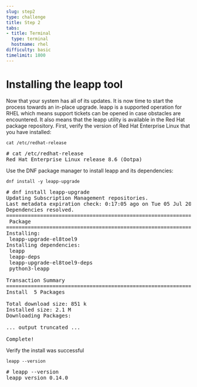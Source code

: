 ```yaml
---
slug: step2
type: challenge
title: Step 2
tabs:
- title: Terminal
  type: terminal
  hostname: rhel
difficulty: basic
timelimit: 1800
---
```

# Installing the leapp tool

Now that your system has all of its updates. It is now time to start the process towards an in-place upgrade. leapp is a supported operation for RHEL which means support tickets can be opened in case obstacles are encountered. It also means that the leapp utility is available in the Red Hat package repository. First, verify the version of Red Hat Enterprise Linux that you have installed:

```
cat /etc/redhat-release
```

<pre class=file>
# cat /etc/redhat-release
Red Hat Enterprise Linux release 8.6 (Ootpa)
</pre>

Use the DNF package manager to install leapp and its dependencies:

```
dnf install -y leapp-upgrade
```

<pre class=file>
# dnf install leapp-upgrade
Updating Subscription Management repositories.
Last metadata expiration check: 0:17:05 ago on Tue 05 Jul 2022 11:34:56 AM EDT.
Dependencies resolved.
==============================================================================================================================================================================================================================================================================================================================================================================================================================================================================================
 Package                                                                                                                      Architecture                                                                                            Version                                                                                                         Repository                                                                                                                         Size
==============================================================================================================================================================================================================================================================================================================================================================================================================================================================================================
Installing:
 leapp-upgrade-el8toel9                                                                                                       noarch                                                                                                  0.16.0-6.el8_6                                                                                                  rhel-8-for-x86_64-appstream-rpms                                                                                                  603 k
Installing dependencies:
 leapp                                                                                                                        noarch                                                                                                  0.14.0-1.el8_6                                                                                                  rhel-8-for-x86_64-appstream-rpms                                                                                                   31 k
 leapp-deps                                                                                                                   noarch                                                                                                  0.14.0-1.el8_6                                                                                                  rhel-8-for-x86_64-appstream-rpms                                                                                                   14 k
 leapp-upgrade-el8toel9-deps                                                                                                  noarch                                                                                                  0.16.0-6.el8_6                                                                                                  rhel-8-for-x86_64-appstream-rpms                                                                                                   29 k
 python3-leapp                                                                                                                noarch                                                                                                  0.14.0-1.el8_6                                                                                                  rhel-8-for-x86_64-appstream-rpms                                                                                                  173 k

Transaction Summary
==============================================================================================================================================================================================================================================================================================================================================================================================================================================================================================
Install  5 Packages

Total download size: 851 k
Installed size: 2.1 M
Downloading Packages:

... output truncated ...

Complete!
</pre>

Verify the install was successful

```
leapp --version
```

<pre class=file>
# leapp --version
leapp version 0.14.0
</pre>